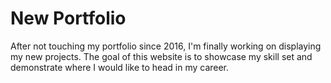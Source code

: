# New Portfolio
After not touching my portfolio since 2016, I'm finally working on displaying my new projects. The goal of this website is to showcase my skill set and demonstrate where I would like to head in my career.